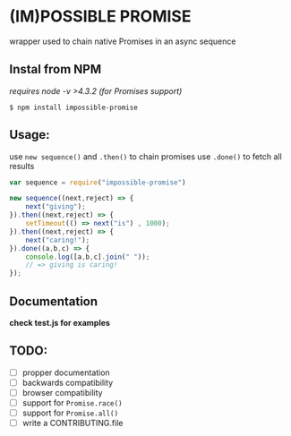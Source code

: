 # (IM)POSSIBLE PROMISE
wrapper used to chain native Promises in an async sequence

## Instal from NPM
_requires node -v >4.3.2 (for Promises support)_ 

    $ npm install impossible-promise

## Usage:
use `new sequence()` and `.then()` to chain promises
use `.done()` to fetch all results
```js
var sequence = require("impossible-promise")

new sequence((next,reject) => {
    next("giving");
}).then((next,reject) => {
    setTimeout(() => next("is") , 1000);
}).then((next,reject) => {
    next("caring!");
}).done((a,b,c) => {
    console.log([a,b,c].join(" "));
    // => giving is caring!
});
```

## Documentation
__check test.js for examples__

## TODO:
- [ ] propper documentation
- [ ] backwards compatibility
- [ ] browser compatibility
- [ ] support for `Promise.race()`
- [ ] support for `Promise.all()`
- [ ] write a CONTRIBUTING.file
